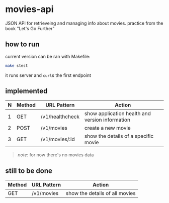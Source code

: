 # movies-api
JSON API for retrieveing and managing info about movies.
practice from the book "Let's Go Further"

## how to run

current version can be ran with Makefile:
```bash
make stest
```
it runs server and `curl`s the first endpoint

## implemented

| N | Method | URL Pattern | Action |
| -- | ------ | ----------- | ------ |
| 1 | GET |  /v1/healthcheck |  show application health and version information |
| 2 | POST | /v1/movies | create a new movie |
| 3 | GET | /v1/movies/:id | show the details of a specific movie |

> *note*: for now  there's no movies data

## still to be done

| Method | URL Pattern | Action |
| ------ | ----------- | ------ |
| GET | /v1/movies | show the details of all movies |

